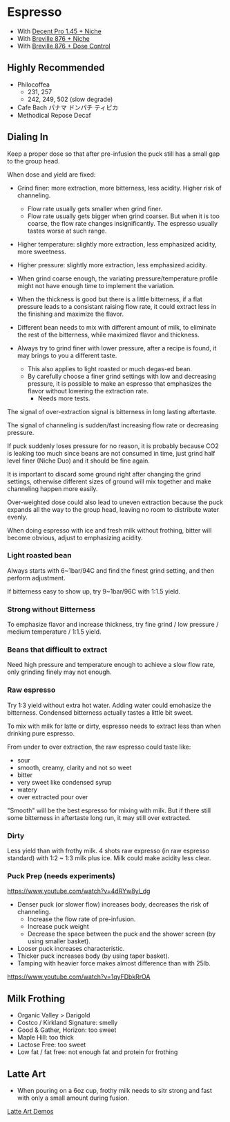 # Espresso

- With [Decent Pro 1.45 + Niche](./Decent-Niche/README.md)
- With [Breville 876 + Niche](./Breville-Niche/README.md)
- With [Breville 876 + Dose Control](./Breville-DoseControl/README.md)

## Highly Recommended

- Philocoffea
  - 231, 257
  - 242, 249, 502 (slow degrade)
- Cafe Bach パナマ ドンパチ ティピカ
- Methodical Repose Decaf

## Dialing In

Keep a proper dose so that after pre-infusion the puck still has a small gap to the group head.

When dose and yield are fixed:
- Grind finer: more extraction, more bitterness, less acidity. Higher risk of channeling.
  - Flow rate usually gets smaller when grind finer.
  - Flow rate usually gets bigger when grind coarser. But when it is too coarse, the flow rate changes insignificantly. The espresso usually tastes worse at such range.
- Higher temperature: slightly more extraction, less emphasized acidity, more sweetness.
- Higher pressure: slightly more extraction, less emphasized acidity.
- When grind coarse enough, the variating pressure/temperature profile might not have enough time to implement the variation.
- When the thickness is good but there is a little bitterness, if a flat pressure leads to a consistant raising flow rate, it could extract less in the finishing and maximize the flavor.
- Different bean needs to mix with different amount of milk, to eliminate the rest of the bitterness, while maximized flavor and thickness.

- Always try to grind finer with lower pressure, after a recipe is found, it may brings to you a different taste.
  - This also applies to light roasted or much degas-ed bean.
  - By carefully choose a finer grind settings with low and decreasing pressure, it is possible to make an espresso that emphasizes the flavor without lowering the extraction rate.
    - Needs more tests.

The signal of over-extraction signal is bitterness in long lasting aftertaste.

The signal of channeling is sudden/fast increasing flow rate or decreasing pressure.

If puck suddenly loses pressure for no reason,
it is probably because CO2 is leaking too much since beans are not consumed in time,
just grind half level finer (Niche Duo) and it should be fine again.

It is important to discard some ground right after changing the grind settings,
otherwise different sizes of ground will mix together and make channeling happen more easily.

Over-weighted dose could also lead to uneven extraction
because the puck expands all the way to the group head,
leaving no room to distribute water evenly.

When doing espresso with ice and fresh milk without frothing,
bitter will become obvious,
adjust to emphasizing acidity.

### Light roasted bean

Always starts with 6~1bar/94C and find the finest grind setting, and then perform adjustment.

If bitterness easy to show up, try 9~1bar/96C with 1:1.5 yield.

### Strong without Bitterness

To emphasize flavor and increase thickness, try fine grind / low pressure / medium temperature / 1:1.5 yield.

### Beans that difficult to extract

Need high pressure and temperature enough to achieve a slow flow rate, only grinding finely may not enough.

### Raw espresso

Try 1:3 yield without extra hot water. Adding water could emohasize the bitterness. Condensed bitterness actually tastes a little bit sweet.

To mix with milk for latte or dirty, espresso needs to extract less than when drinking pure espresso.

From under to over extraction, the raw espresso could taste like:

- sour
- smooth, creamy, clarity and not so weet
- bitter
- very sweet like condensed syrup
- watery
- over extracted pour over

"Smooth" will be the best espresso for mixing with milk.
But if there still some bitterness in aftertaste long run, it may still over extracted.

### Dirty

Less yield than with frothy milk.
4 shots raw expresso (in raw espresso standard) with 1:2 ~ 1:3 milk plus ice. Milk could make acidity less clear. 

### Puck Prep (needs experiments)

https://www.youtube.com/watch?v=4dRYw8yl_dg
- Denser puck (or slower flow) increases body, decreases the risk of channeling.
  - Increase the flow rate of pre-infusion.
  - Increase puck weight
  - Decrease the space between the puck and the shower screen (by using smaller basket).
- Looser puck increases characteristic.
- Thicker puck increases body (by using taper basket).
- Tamping with heavier force makes almost difference than with 25lb.

https://www.youtube.com/watch?v=1qyFDbkRrOA

## Milk Frothing

- Organic Valley > Darigold
- Costco / Kirkland Signature: smelly
- Good & Gather, Horizon: too sweet
- Maple Hill: too thick
- Lactose Free: too sweet
- Low fat / fat free: not enough fat and protein for frothing

## Latte Art

- When pouring on a 6oz cup, frothy milk needs to sitr strong and fast with only a small amount during fusion.

[Latte Art Demos](../Espresso/LatteArt.md)
